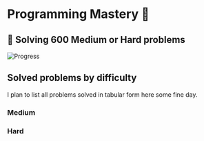 # Programming Mastery :punch:

## :goal_net:  Solving 600 Medium or Hard problems 

![Progress](https://progress-bar.dev/54/?scale=600&title=InterviewGod&width=500&color=babaca&suffix=+problems+solved)

## Solved problems by difficulty
I plan to list all problems solved in tabular form here some fine day.

### Medium

### Hard

